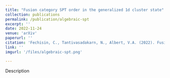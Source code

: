 ```yaml
---
title: "Fusion category SPT order in the generalized 1d cluster state"
collection: publications
permalink: /publication/algebraic-spt
excerpt: ''
date: 2022-11-24
venue: 'arXiv'
paperurl: ''
citation: 'Fechisin, C., Tantivasadakarn, N., Albert, V.A. (2022). Fusion category SPT order in the generalized 1d cluster state. *In Preparation.*'
link: ''
imgurl: '/files/algebraic-spt.png'

---
```

Description

<!-- [Download paper here](http://academicpages.github.io/files/paper3.pdf)
 -->
<!-- Recommended citation: Your Name, You. (2015). "Paper Title Number 3." <i>Journal 1</i>. 1(3). -->
